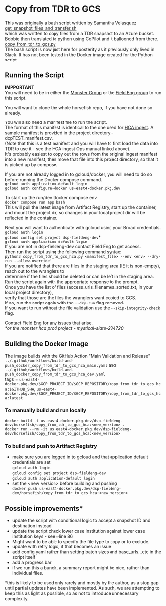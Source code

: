 # Copy from TDR to GCS
This was originally a bash script written by Samantha Velasquez\
[get_snapshot_files_and_transfer.sh](get_snapshot_files_and_transfer.sh) \
which was written to copy files from a TDR snapshot to an Azure bucket. \
Bobbie then translated to python using CoPilot and it ballooned from there. \
[copy_from_tdr_to_gcs.py](copy_from_tdr_to_gcs.py) \
The bash script is now just here for posterity as it previously only lived in Slack. 
It has not been tested in the Docker image created for the Python script.

## Running the Script
**IMPPORTANT**\
You will need to be in either the [Monster Group](https://groups.google.com/a/broadinstitute.org/g/monster) 
or the [Field Eng group](https://groups.google.com/a/broadinstitute.org/g/dsp-fieldeng) to run this script.

You will want to clone the whole horsefish repo, if you have not done so already.

You will also need a manifest file to run the script.\
The format of this manifest is identical to the one used for [HCA ingest](https://docs.google.com/document/d/1NQCDlvLgmkkveD4twX5KGv6SZUl8yaIBgz_l1EcrHdA/edit#heading=h.cg8d8o5kklql).
A sample manifest is provided in the project directory - dcpTEST_manifest.csv.\
(Note that this is a test manifest and you will have to first load the data into TDR to use it - see the HCA ingest Ops manual linked above).\
It's probably easiest to copy out the rows from the original ingest manifest into a new manifest, 
then move that file into this project directory, so that it is picked up by compose.

If you are not already logged in to gcloud/docker, you will need to do so before running the Docker compose command.\
`gcloud auth application-default login` \
`gcloud auth configure-docker us-east4-docker.pkg.dev`

To start up the run/dev Docker compose env \
`docker compose run app bash`\
This will pull the latest image from Artifact Registry, start up the container, and mount the project dir, 
so changes in your local project dir will be reflected in the container.

Next you will want to authenticate with gcloud using your Broad credentials.\
`gcloud auth login`\
`gcloud config set project dsp-fieldeng-dev`* \
`gcloud auth application-default login` \
If you are not in dsp-fieldeng-dev contact Field Eng to get access. \
Then run the script using the following command syntax:\
`python3 copy_from_tdr_to_gcs_hca.py <manifest_file> --env <env> --dry-run --allow-override'` \
If you are notified that there are files in the staging area (IE it is non-empty), reach out to the wranglers to \
determine if the files should be deleted or can be left in the staging area. \
Run the script again with the appropriate response to the prompt. \
Once you have the list of files (access_urls_filenames_sorted.txt, in your local project directory), \
verify that those are the files the wranglers want copied to GCS. \
If so, run the script again with the `--dry-run` flag removed. \
If you want to run without the file validation use the `--skip-integrity-check` flag.

Contact Field Eng for any issues that arise. \
_*or the monster hca prod project - mystical-slate-284720_

## Building the Docker Image
The image builds with the GitHub Action "Main Validation and Release" `../.github/workflows/build-and-push_docker_copy_from_tdr_to_gcs_hca_main.yaml` 
and `../.github/workflows/build-and-push_docker_copy_from_tdr_to_gcs_hca_dev.yaml` \
tags = `us-east4-docker.pkg.dev/$GCP_PROJECT_ID/$GCP_REPOSITORY/copy_from_tdr_to_gcs_hca:$GITHUB_SHA`, 
`us-east4-docker.pkg.dev/$GCP_PROJECT_ID/$GCP_REPOSITORY/copy_from_tdr_to_gcs_hca:latest`

### To manually build and run locally
`docker build -t us-east4-docker.pkg.dev/dsp-fieldeng-dev/horsefish/copy_from_tdr_to_gcs_hca:<new_version> .` \
`docker run --rm -it us-east4-docker.pkg.dev/dsp-fieldeng-dev/horsefish/copy_from_tdr_to_gcs_hca:<new_version>`

### To build and push to Artifact Registry
- make sure you are logged in to gcloud and that application default credentials are set \
`gcloud auth login` \
`gcloud config set project dsp-fieldeng-dev` \
`gcloud auth application-default login`
- set the <new_version> before building and pushing \
`docker push us-east4-docker.pkg.dev/dsp-fieldeng-dev/horsefish/copy_from_tdr_to_gcs_hca:<new_version>`


## Possible improvements*
- update the script with conditional logic to accept a snapshot ID and destination instead
- update the script check lower case institution against lower case institution keys - see ~line 86
- Might want to be able to specify the file type to copy or to exclude.
- update with retry logic, if that becomes an issue
- add config yaml rather than setting batch sizes and base_urls...etc in the script itself
- add a progress bar
- if we run this a bunch, a summary report might be nice, rather than individual files.

*this is likely to be used only rarely and mostly by the author, as a stop gap until partial updates have been implemented.
As such, we are attempting to keep this as light as possible, so as not to introduce unnecessary complexity.

